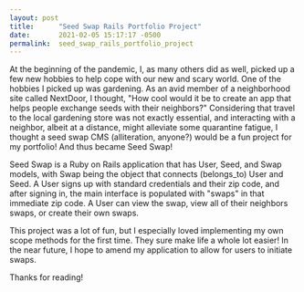 ```yaml
---
layout: post
title:      "Seed Swap Rails Portfolio Project"
date:       2021-02-05 15:17:17 -0500
permalink:  seed_swap_rails_portfolio_project
---
```



At the beginning of the pandemic, I, as many others did as well, picked up a few new hobbies to help cope with our new and scary world. One of the hobbies I picked up was gardening. As an avid member of a neighborhood site called NextDoor, I thought, "How cool would it be to create an app that helps people exchange seeds with their neighbors?" Considering that travel to the local gardening store was not exactly essential, and interacting with a neighbor, albeit at a distance, might alleviate some quarantine fatigue, I thought a seed swap CMS (alliteration, anyone?) would be a fun project for my portfolio! And thus became Seed Swap!

Seed Swap is a Ruby on Rails application that has User, Seed, and Swap models, with Swap being the object that connects (belongs_to) User and Seed. A User signs up with standard credentials and their zip code, and after signing in, the main interface is populated with "swaps" in that immediate zip code. A User can view the swap, view all of their neighbors swaps, or create their own swaps. 

This project was a lot of fun, but I especially loved implementing my own scope methods for the first time. They sure make life a whole lot easier! In the near future, I hope to amend my application to allow for users to initiate swaps.

Thanks for reading!

